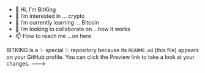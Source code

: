 - 👋 Hi, I’m BitKing
- 👀 I’m interested in ... crypto 
- 🌱 I’m currently learning ... Bitcoin 
- 💞️ I’m looking to collaborate on ...how it works 
- 📫 How to reach me ...on here

BITKING is a ✨ special ✨ repository because its `README.md` (this file) appears on your GitHub profile.
You can click the Preview link to take a look at your changes.
--->
